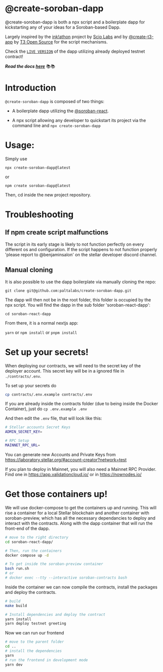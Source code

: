 # @create-soroban-dapp

@create-soroban-dapp is both a npx script and a boilerplate dapp for kickstarting any of your ideas for a Soroban-based Dapp.

Largely inspired by the [ink!athon](https://github.com/scio-labs/inkathon) project by [Scio Labs](https://github.com/scio-labs) and by [@create-t3-app](https://github.com/t3-oss/create-t3-app) by [T3 Open Source](https://github.com/t3-oss) for the script mechanisms.

Check the [`LIVE VERSION`](https://create-soroban-dapp.vercel.app/) of the dapp utilizing already deployed testnet contract!

***Read the docs [here](https://create-soroban-dapp-docs.vercel.app/)***  📚📚

# Introduction

`@create-soroban-dapp` is composed of two things:

- A boilerplate dapp utilizing the [@soroban-react](https://github.com/paltalabs/soroban-react).

- A npx script allowing any developer to quickstart its project via the command line and `npx create-soroban-dapp`

# Usage:

Simply use

`npx create-soroban-dapp@latest`

or

`npm create soroban-dapp@latest`

Then, cd inside the new project repository.

# Troubleshooting

## If npm create script malfunctions

The script in its early stage is likely to not function perfectly on every different os and configuration. If the script happens to not function properly 'please report to @benjaminsalon' on the stellar developer discord channel.

## Manual cloning

It is also possible to use the dapp boilerplate via manually cloning the repo:

`git clone git@github.com:paltalabs/create-soroban-dapp.git`

The dapp will then not be in the root folder, this folder is occupied by the npx script. You will find the dapp in the sub folder 'soroban-react-dapp':

`cd soroban-react-dapp`

From there, it is a normal nextjs app:

`yarn` or `npm install` or `pnpm install`


# Set up your secrets!
When deploying our contracts, we will need to the secret key of the deployer account. This secret key will be in a ignored file in `./contracts/.env`.

To set up your secrets do
```bash
cp contracts/.env.example contracts/.env
```
If you are already inside the contracts folder (due to being inside the Docker Container), just do `cp .env.example .env`

And then edit the `.env` file, that will look like this:
```bash
# Stellar accounts Secret Keys
ADMIN_SECRET_KEY=

# RPC Setup
MAINNET_RPC_URL=
```
You can generate new Accounts and Private Keys from https://laboratory.stellar.org/#account-creator?network=test

If you plan to deploy in Mainnet, you will also need a Mainnet RPC Provider. Find one in https://app.validationcloud.io/ or in https://nownodes.io/ 


# Get those containers up!

We will use docker-compose to get the containers up and running. This will rise a container for a local Stellar blockchain and another container with soroban-preview, which has all the necessary dependancies to deploy and interact with the contracts. Along with the dapp container that will run the front-end of the dapp.

```bash
# move to the right directory
cd soroban-react-dapp/

# Then, run the containers
docker compose up -d

# To get inside the soroban-preview container
bash run.sh 
# or 
# docker exec --tty --interactive soroban-contracts bash
```
Inside the container we can now compile the contracts, install the packages and deploy the contracts.

```bash
# build
make build

# Install dependencies and deploy the contract
yarn install
yarn deploy testnet greeting
```
Now we can run our frontend

```bash
# move to the parent folder
cd ..
# install the dependencies
yarn
# run the frontend in development mode
yarn dev

